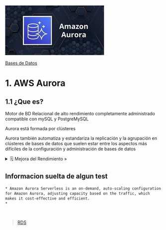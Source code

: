 ![Amazon Aurora](../../00_assets/Bases%20de%20Datos/aurora-logo.jpeg)

[Bases de Datos](../../03-Bases_de_Datos/)

# 1. AWS Aurora

## 1.1 ¿Que es?

Motor de BD Relacional de alto rendimiento completamente administrado compatible con mySQL y PostgreMySQL

Aurora está formada por clústeres

Aurora también automatiza y estandariza la replicación y la agrupación en clústeres de bases de datos que suelen estar entre los aspectos más difíciles de la configuración y administración de bases de datos


<details>
<summary>🗒 Mejora del Rendimiento »</summary>

| En distintas BD |
| ---- |
| - **MySQL Estandar x5** - **Postgre x3** |

</details>


## Informacion suelta de algun test

    * Amazon Aurora Serverless is an on-demand, auto-scaling configuration for Amazon Aurora, adjusting capacity based on the traffic, which makes it cost-effective and efficient.
    * 


<br/>

> [RDS](./rds.md)

<br/>